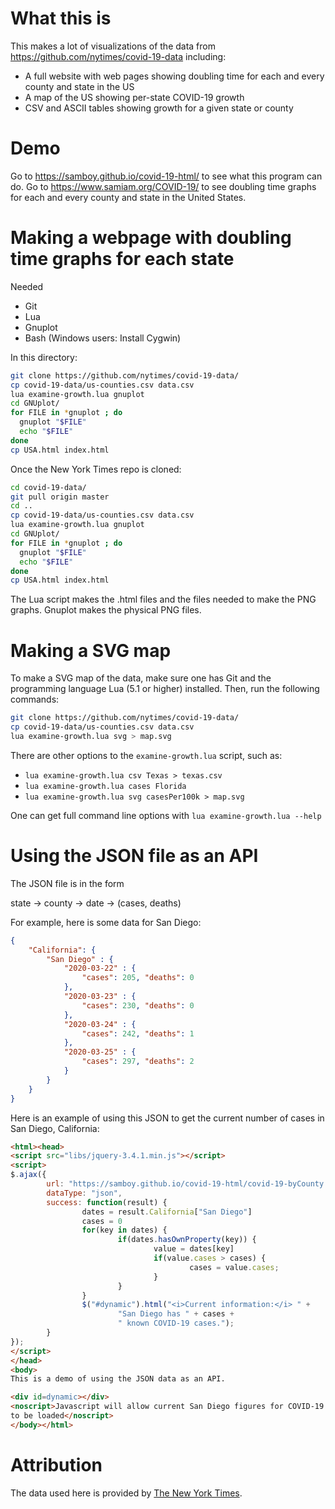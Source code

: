 # What this is

This makes a lot of visualizations of the data from
https://github.com/nytimes/covid-19-data including:

- A full website with web pages showing doubling time for each and every
  county and state in the US
- A map of the US showing per-state COVID-19 growth
- CSV and ASCII tables showing growth for a given state or county

# Demo

Go to https://samboy.github.io/covid-19-html/ to see what this
program can do.  Go to https://www.samiam.org/COVID-19/ to see doubling
time graphs for each and every county and state in the United States.

# Making a webpage with doubling time graphs for each state

Needed 

- Git
- Lua
- Gnuplot
- Bash (Windows users: Install Cygwin)

In this directory:

```bash
git clone https://github.com/nytimes/covid-19-data/
cp covid-19-data/us-counties.csv data.csv
lua examine-growth.lua gnuplot
cd GNUplot/
for FILE in *gnuplot ; do
  gnuplot "$FILE"
  echo "$FILE"
done
cp USA.html index.html
```

Once the New York Times repo is cloned:

```bash
cd covid-19-data/
git pull origin master
cd ..
cp covid-19-data/us-counties.csv data.csv
lua examine-growth.lua gnuplot
cd GNUplot/
for FILE in *gnuplot ; do
  gnuplot "$FILE"
  echo "$FILE"
done
cp USA.html index.html
```

The Lua script makes the .html files and the files needed to make
the PNG graphs.  Gnuplot makes the physical PNG files.

# Making a SVG map

To make a SVG map of the data, make sure one has Git and the 
programming language Lua (5.1 or higher) installed.  Then, run
the following commands:

```sh
git clone https://github.com/nytimes/covid-19-data/
cp covid-19-data/us-counties.csv data.csv
lua examine-growth.lua svg > map.svg
```

There are other options to the `examine-growth.lua` script, such as:

* `lua examine-growth.lua csv Texas > texas.csv`
* `lua examine-growth.lua cases Florida`
* `lua examine-growth.lua svg casesPer100k > map.svg`

One can get full command line options with 
`lua examine-growth.lua --help`

# Using the JSON file as an API

The JSON file is in the form

state → county → date → (cases, deaths)

For example, here is some data for San Diego:

```json
{
	"California": {
		"San Diego" : {
			"2020-03-22" : {
				"cases": 205, "deaths": 0
			},
			"2020-03-23" : {
				"cases": 230, "deaths": 0
			},
			"2020-03-24" : {
				"cases": 242, "deaths": 1
			},
			"2020-03-25" : {
				"cases": 297, "deaths": 2
			}
		}
	}
}
```

Here is an example of using this JSON to get the current number of cases
in San Diego, California:

```html
<html><head>
<script src="libs/jquery-3.4.1.min.js"></script>
<script>
$.ajax({
        url: "https://samboy.github.io/covid-19-html/covid-19-byCounty.json",
        dataType: "json",
        success: function(result) {
                dates = result.California["San Diego"]
                cases = 0
                for(key in dates) {
                        if(dates.hasOwnProperty(key)) {
                                value = dates[key]
                                if(value.cases > cases) {
                                        cases = value.cases;
                                }
                        }
                }
                $("#dynamic").html("<i>Current information:</i> " +
                        "San Diego has " + cases +
                        " known COVID-19 cases.");
        }
});
</script>
</head>
<body>
This is a demo of using the JSON data as an API.

<div id=dynamic></div>
<noscript>Javascript will allow current San Diego figures for COVID-19 
to be loaded</noscript>
</body></html>
```

# Attribution

The data used here is provided by 
[The New York Times](https://github.com/nytimes/covid-19-data).

